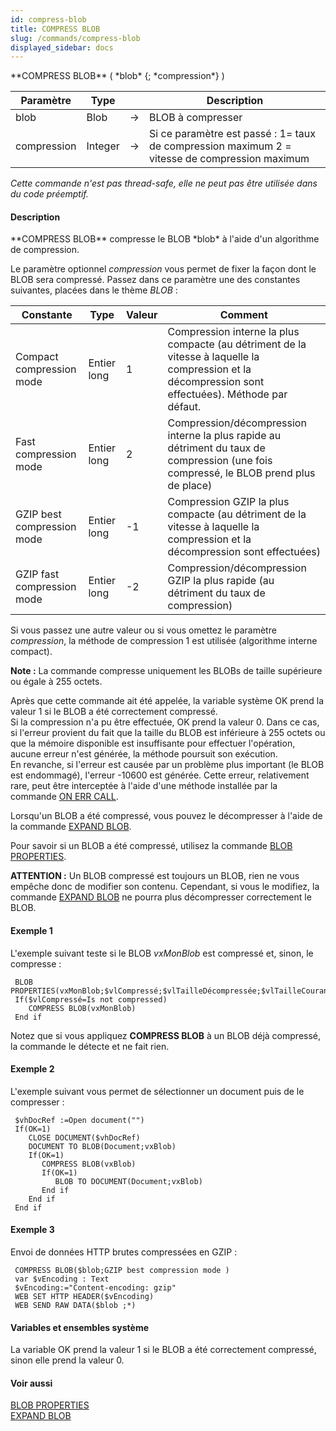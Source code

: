 ```yaml
---
id: compress-blob
title: COMPRESS BLOB
slug: /commands/compress-blob
displayed_sidebar: docs
---
```


<!--REF #_command_.COMPRESS BLOB.Syntax-->**COMPRESS BLOB** ( *blob* {; *compression*} )<!-- END REF-->
<!--REF #_command_.COMPRESS BLOB.Params-->
| Paramètre | Type |  | Description |
| --- | --- | --- | --- |
| blob | Blob | &#8594;  | BLOB à compresser |
| compression | Integer | &#8594;  | Si ce paramètre est passé : 1= taux de compression maximum 2 = vitesse de compression maximum |

<!-- END REF-->

*Cette commande n'est pas thread-safe, elle ne peut pas être utilisée dans du code préemptif.*


#### Description 

<!--REF #_command_.COMPRESS BLOB.Summary-->**COMPRESS BLOB** compresse le BLOB *blob* à l'aide d'un algorithme de compression.<!-- END REF-->

Le paramètre optionnel *compression* vous permet de fixer la façon dont le BLOB sera compressé. Passez dans ce paramètre une des constantes suivantes, placées dans le thème *BLOB* : 

| Constante                  | Type        | Valeur | Comment                                                                                                                                              |
| -------------------------- | ----------- | ------ | ---------------------------------------------------------------------------------------------------------------------------------------------------- |
| Compact compression mode   | Entier long | 1      | Compression interne la plus compacte (au détriment de la vitesse à laquelle la compression et la décompression sont effectuées). Méthode par défaut. |
| Fast compression mode      | Entier long | 2      | Compression/décompression interne la plus rapide au détriment du taux de compression (une fois compressé, le BLOB prend plus de place)               |
| GZIP best compression mode | Entier long | \-1    | Compression GZIP la plus compacte (au détriment de la vitesse à laquelle la compression et la décompression sont effectuées)                         |
| GZIP fast compression mode | Entier long | \-2    | Compression/décompression GZIP la plus rapide (au détriment du taux de compression)                                                                  |

  
Si vous passez une autre valeur ou si vous omettez le paramètre *compression*, la méthode de compression 1 est utilisée (algorithme interne compact).

**Note :** La commande compresse uniquement les BLOBs de taille supérieure ou égale à 255 octets.

Après que cette commande ait été appelée, la variable système OK prend la valeur 1 si le BLOB a été correctement compressé.   
Si la compression n'a pu être effectuée, OK prend la valeur 0\. Dans ce cas, si l'erreur provient du fait que la taille du BLOB est inférieure à 255 octets ou que la mémoire disponible est insuffisante pour effectuer l'opération, aucune erreur n'est générée, la méthode poursuit son exécution.   
En revanche, si l'erreur est causée par un problème plus important (le BLOB est endommagé), l'erreur -10600 est générée. Cette erreur, relativement rare, peut être interceptée à l'aide d'une méthode installée par la commande [ON ERR CALL](on-err-call.md).

Lorsqu'un BLOB a été compressé, vous pouvez le décompresser à l'aide de la commande [EXPAND BLOB](expand-blob.md).

Pour savoir si un BLOB a été compressé, utilisez la commande [BLOB PROPERTIES](blob-properties.md).

**ATTENTION :** Un BLOB compressé est toujours un BLOB, rien ne vous empêche donc de modifier son contenu. Cependant, si vous le modifiez, la commande [EXPAND BLOB](expand-blob.md) ne pourra plus décompresser correctement le BLOB.

#### Exemple 1 

L'exemple suivant teste si le BLOB *vxMonBlob* est compressé et, sinon, le compresse :

```4d
 BLOB PROPERTIES(vxMonBlob;$vlCompressé;$vlTailleDécompressée;$vlTailleCourante)
 If($vlCompressé=Is not compressed)
    COMPRESS BLOB(vxMonBlob)
 End if
```

Notez que si vous appliquez **COMPRESS BLOB** à un BLOB déjà compressé, la commande le détecte et ne fait rien.

#### Exemple 2 

L'exemple suivant vous permet de sélectionner un document puis de le compresser :

```4d
 $vhDocRef :=Open document("")
 If(OK=1)
    CLOSE DOCUMENT($vhDocRef)
    DOCUMENT TO BLOB(Document;vxBlob)
    If(OK=1)
       COMPRESS BLOB(vxBlob)
       If(OK=1)
          BLOB TO DOCUMENT(Document;vxBlob)
       End if
    End if
 End if
```

#### Exemple 3 

Envoi de données HTTP brutes compressées en GZIP :

```4d
 COMPRESS BLOB($blob;GZIP best compression mode )
 var $vEncoding : Text
 $vEncoding:="Content-encoding: gzip"
 WEB SET HTTP HEADER($vEncoding)
 WEB SEND RAW DATA($blob ;*)
```

#### Variables et ensembles système 

La variable OK prend la valeur 1 si le BLOB a été correctement compressé, sinon elle prend la valeur 0.

#### Voir aussi 

[BLOB PROPERTIES](blob-properties.md)  
[EXPAND BLOB](expand-blob.md)  
